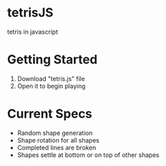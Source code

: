 # tetrisJS
tetris in javascript

# Getting Started
1. Download "tetris.js" file
2. Open it to begin playing

# Current Specs
* Random shape generation
* Shape rotation for all shapes
* Completed lines are broken
* Shapes settle at bottom or on top of other shapes
